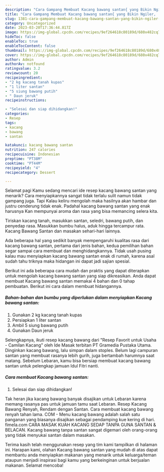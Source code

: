 ```yaml
---
description: "Cara Gampang Membuat Kacang bawang santan{ yang Bikin Ngiler,  Menu Buat lebaran"
title: "Cara Gampang Membuat Kacang bawang santan{ yang Bikin Ngiler,  Menu Buat lebaran"
slug: 1381-cara-gampang-membuat-kacang-bawang-santan-yang-bikin-ngiler-menu-buat-lebaran
category: Uncategorized
date: 2023-03-20T17:36:44.817Z
image: https://img-global.cpcdn.com/recipes/9ef264618c80189d/680x482cq70/kacang-bawang-santan-foto-resep-utama.jpg
hideToc: false
enableToc: true
enableTocContent: false
thumbnail: https://img-global.cpcdn.com/recipes/9ef264618c80189d/680x482cq70/kacang-bawang-santan-foto-resep-utama.jpg
cover: https://img-global.cpcdn.com/recipes/9ef264618c80189d/680x482cq70/kacang-bawang-santan-foto-resep-utama.jpg
author: Admin
authorAv: notfound
ratingvalue: 3.2
reviewcount: 20
recipeingredient:
- "2 kg kacang tanah kupas"
- "1 liter santan"
- "5 siung bawang putih"
- " Daun jeruk"
recipeinstructions:

- "Selesai dan siap dihidangkan!"
categories:
- Resep
tags:
- kacang
- bawang
- santan

katakunci: kacang bawang santan 
nutrition: 247 calories
recipecuisine: Indonesian
preptime: "PT38M"
cooktime: "PT44M"
recipeyield: "4"
recipecategory: Dessert

---
```



Selamat pagi Kamu sedang mencari ide resep kacang bawang santan yang menarik? Cara menyiapkannya sangat tidak terlalu sulit namun tidak gampang juga. Tapi Kalau keliru mengolah maka hasilnya akan hambar dan justru cenderung tidak enak. Padahal kacang bawang santan yang enak harusnya Kan mempunyai aroma dan rasa yang bisa memancing selera kita.


Tiriskan kacang tanah, masukkan santan, seledri, bawang putih, dan penyedap rasa. Masukkan bumbu halus, aduk hingga tercampur rata. Kacang Bawang Santan dan masakan sehari-hari lainnya.

Ada beberapa hal yang sedikit banyak mempengaruhi kualitas rasa dari kacang bawang santan, pertama dari jenis bahan, kedua pemilihan bahan segar sampai cara membuat dan menghidangkannya. Tidak usah pusing kalau mau menyiapkan kacang bawang santan enak di rumah, karena asal sudah tahu triknya maka hidangan ini dapat jadi sajian spesial.


Berikut ini ada beberapa cara mudah dan praktis yang dapat diterapkan untuk mengolah kacang bawang santan yang siap dikreasikan. Anda dapat membuat Kacang bawang santan memakai 4 bahan dan 0 tahap pembuatan. Berikut ini cara dalam membuat hidangannya.

<!--inarticleads1-->

##### Bahan-bahan dan bumbu yang diperlukan dalam menyiapkan Kacang bawang santan:

1. Gunakan 2 kg kacang tanah kupas
1. Persiapkan 1 liter santan
1. Ambil 5 siung bawang putih
1. Gunakan  Daun jeruk


Selengkapnya, ikuti resep kacang bawang dari &#34;Resep Favorit untuk Usaha - Camilan Kacang&#34; oleh Ide Masak terbitan PT Gramedia Pustaka Utama. Dinginkan kacang bawang, lalu simpan dalam stoples. Belum lagi campuran santan yang membuat rasanya lebih gurih, juga bertambah harumnya saat matang. Sebelum Lebaran, kamu bisa bersiap membuat kacang bawang santan untuk pelengkap jamuan Idul Fitri nanti. 

<!--inarticleads2-->

##### Cara membuat Kacang bawang santan:


1. Selesai dan siap dihidangkan!

Tak heran jika kacang bawang banyak disajikan untuk Lebaran karena memang rasanya pas untuk jamuan tamu saat Lebaran. Resep Kacang Bawang Renyah, Rendam dengan Santan. Cara membuat kacang bawang renyah tahan lama. COM - Menu kacang bawang adalah salah satu panganan yang biasanya disajikan sebagai pendamping kue kering di hari. fimela.com CARA MASAK KUAH KACANG SEDAP TANPA GUNA SANTAN &amp; BELACAN. Kacang bawang tanpa santan sangat digemari oleh orang-orang yang tidak menyukai santan dalam masakan. 

Terima kasih telah menggunakan resep yang tim kami tampilkan di halaman ini. Harapan kami, olahan Kacang bawang santan yang mudah di atas dapat membantu anda menyiapkan makanan yang menarik untuk keluarga/teman ataupun menjadi inspirasi bagi kamu yang berkeinginan untuk berjualan makanan. Selamat mencoba!
